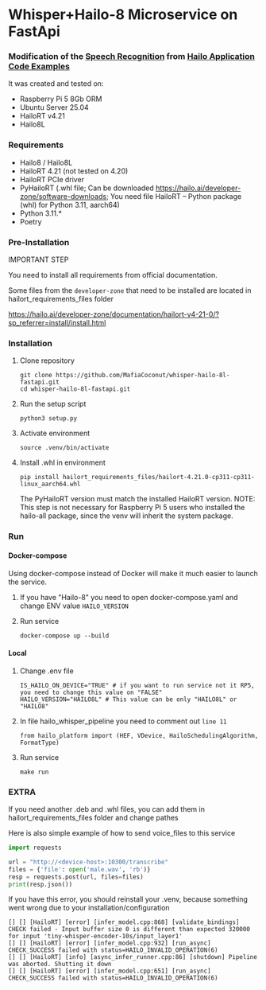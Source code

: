 # Whisper+Hailo-8 Microservice on FastApi 
### Modification of the [Speech Recognition](https://github.com/hailo-ai/Hailo-Application-Code-Examples/tree/main/runtime/hailo-8/python/speech_recognition) from [Hailo Application Code Examples](https://github.com/hailo-ai/Hailo-Application-Code-Examples/tree/main)

It was created and tested on:
- Raspberry Pi 5 8Gb ORM 
- Ubuntu Server 25.04
- HailoRT v4.21
- Hailo8L

### Requirements
- Hailo8 / Hailo8L
- HailoRT 4.21 (not tested on 4.20)
- HailoRT PCIe driver
- PyHailoRT (.whl file; Can be downloaded https://hailo.ai/developer-zone/software-downloads; You need file HailoRT – Python package (whl) for Python 3.11, aarch64)
- Python 3.11.*
- Poetry 

### Pre-Installation
IMPORTANT STEP

You need to install all requirements from official documentation.

Some files from the `developer-zone` that need to be installed are located in hailort_requirements_files folder

https://hailo.ai/developer-zone/documentation/hailort-v4-21-0/?sp_referrer=install/install.html

### Installation
1. Clone repository
    ```shell
    git clone https://github.com/MafiaCoconut/whisper-hailo-8l-fastapi.git
    cd whisper-hailo-8l-fastapi.git
    ```

2. Run the setup script
    ```shell
    python3 setup.py
    ```
   
3. Activate environment 
    ```shell
    source .venv/bin/activate
    ```

4. Install .whl in environment
    ```shell
    pip install hailort_requirements_files/hailort-4.21.0-cp311-cp311-linux_aarch64.whl
    ```
   
    The PyHailoRT version must match the installed HailoRT version. NOTE: This step is not necessary for Raspberry Pi 5 users who installed the hailo-all package, since the venv will inherit the system package.

### Run
#### Docker-compose
Using docker-compose instead of Docker will make it much easier to launch the service.

1. If you have "Hailo-8" you need to open docker-compose.yaml and change ENV value `HAILO_VERSION`

2. Run service
    ```shell
    docker-compose up --build
    ```



#### Local
1. Change .env file
    ```
    IS_HAILO_ON_DEVICE="TRUE" # if you want to run service not it RP5, you need to change this value on "FALSE"
    HAILO_VERSION="HAILO8L" # This value can be only "HAILO8L" or "HAILO8"
    ```

2. In file hailo_whisper_pipeline you need to comment out `line 11`
    ```
    from hailo_platform import (HEF, VDevice, HailoSchedulingAlgorithm, FormatType)
    ```

3. Run service
    ```shell
    make run
    ```


### EXTRA

If you need another .deb and .whl files, you can add them in hailort_requirements_files folder and change pathes

Here is also simple example of how to send voice_files to this service
    
```py
import requests

url = "http://<device-host>:10300/transcribe"
files = {'file': open('male.wav', 'rb')}
resp = requests.post(url, files=files)
print(resp.json())
```

If you have this error, you should reinstall your .venv, because something went wrong due to your installation/configuration
```
[] [] [HailoRT] [error] [infer_model.cpp:868] [validate_bindings] CHECK failed - Input buffer size 0 is different than expected 320000 for input 'tiny-whisper-encoder-10s/input_layer1'
[] [] [HailoRT] [error] [infer_model.cpp:932] [run_async] CHECK_SUCCESS failed with status=HAILO_INVALID_OPERATION(6)
[] [] [HailoRT] [info] [async_infer_runner.cpp:86] [shutdown] Pipeline was aborted. Shutting it down
[] [] [HailoRT] [error] [infer_model.cpp:651] [run_async] CHECK_SUCCESS failed with status=HAILO_INVALID_OPERATION(6)
```

